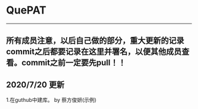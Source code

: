 # QuePAT
------
所有成员注意，以后自己做的部分，重大更新的记录commit之后都要记录在这里并署名，以便其他成员查看。commit之前一定要先pull！！
------
## 2020/7/20 更新
1.在guthub中建库。 by 蔡方俊妍(示例)
